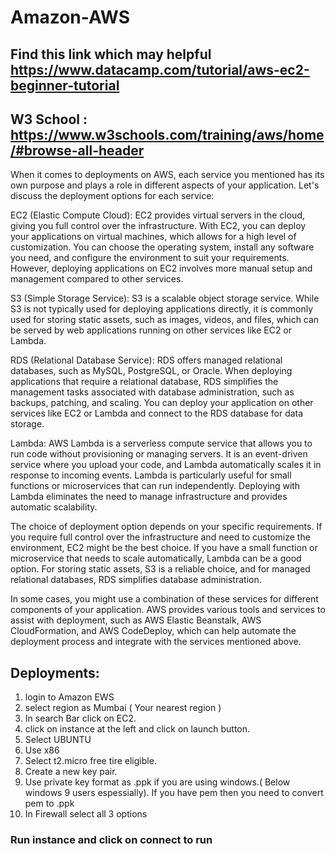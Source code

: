 # Amazon-AWS
## Find this link which  may helpful https://www.datacamp.com/tutorial/aws-ec2-beginner-tutorial
## W3 School : https://www.w3schools.com/training/aws/home/#browse-all-header

When it comes to deployments on AWS, each service you mentioned has its own purpose and plays a role in different aspects of your application. Let's discuss the deployment options for each service:

EC2 (Elastic Compute Cloud): EC2 provides virtual servers in the cloud, giving you full control over the infrastructure. With EC2, you can deploy your applications on virtual machines, which allows for a high level of customization. You can choose the operating system, install any software you need, and configure the environment to suit your requirements. However, deploying applications on EC2 involves more manual setup and management compared to other services.

S3 (Simple Storage Service): S3 is a scalable object storage service. While S3 is not typically used for deploying applications directly, it is commonly used for storing static assets, such as images, videos, and files, which can be served by web applications running on other services like EC2 or Lambda.

RDS (Relational Database Service): RDS offers managed relational databases, such as MySQL, PostgreSQL, or Oracle. When deploying applications that require a relational database, RDS simplifies the management tasks associated with database administration, such as backups, patching, and scaling. You can deploy your application on other services like EC2 or Lambda and connect to the RDS database for data storage.

Lambda: AWS Lambda is a serverless compute service that allows you to run code without provisioning or managing servers. It is an event-driven service where you upload your code, and Lambda automatically scales it in response to incoming events. Lambda is particularly useful for small functions or microservices that can run independently. Deploying with Lambda eliminates the need to manage infrastructure and provides automatic scalability.

The choice of deployment option depends on your specific requirements. If you require full control over the infrastructure and need to customize the environment, EC2 might be the best choice. If you have a small function or microservice that needs to scale automatically, Lambda can be a good option. For storing static assets, S3 is a reliable choice, and for managed relational databases, RDS simplifies database administration.

In some cases, you might use a combination of these services for different components of your application. AWS provides various tools and services to assist with deployment, such as AWS Elastic Beanstalk, AWS CloudFormation, and AWS CodeDeploy, which can help automate the deployment process and integrate with the services mentioned above.

## Deployments:
1. login to Amazon EWS
2. select region as Mumbai ( Your nearest region )
3. In search Bar click on EC2.
4. click on instance at the left and click on launch button.
5. Select UBUNTU
6. Use x86
7. Select t2.micro free tire eligible.
8. Create a new key pair.
9. Use private key format as .ppk if you are using windows.( Below windows 9 users espessially). If you have pem then you need to convert pem to .ppk
10. In Firewall select all 3 options

### Run instance and click on connect to run
